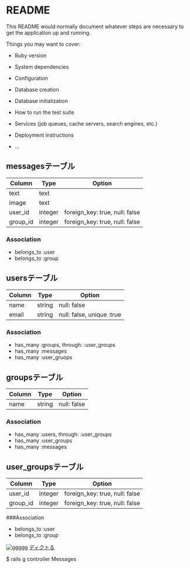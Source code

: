# README

This README would normally document whatever steps are necessary to get the
application up and running.

Things you may want to cover:

* Ruby version

* System dependencies

* Configuration

* Database creation

* Database initialization

* How to run the test suite

* Services (job queues, cache servers, search engines, etc.)

* Deployment instructions

* ...

## messagesテーブル
|Column|Type|Option|
|------|----|------|
|text|text||
|image|text||
|user_id|integer|foreign_key: true, null: false|
|group_id|integer|foreign_key: true, null: false|

### Association
- belongs_to :user
- belongs_to :group

## usersテーブル
|Column|Type|Option|
|------|----|------|
|name|string|null: false|
|email|string|null: false, unique :true|

### Association
- has_many :groups, through: :user_groups
- has_many :messages
- has_many :user_gruops


## groupsテーブル
|Column|Type|Option|
|------|----|------|
|name|string|null: false|

### Association
- has_many :users, through: :user_groups
- has_many :user_groups
- has_many :messages

## user_groupsテーブル
|Column|Type|Option|
|------|----|------|
|user_id|integer|foreign_key: true, null: false|
|group_id|integer|foreign_key: true, null: false|

###Association
- belongs_to :user
- belongs_to :group


![ggggg](imges-raf/IMG_7946.jpg)
[ディクトる](imges-raf/)

$ rails g controller Messages